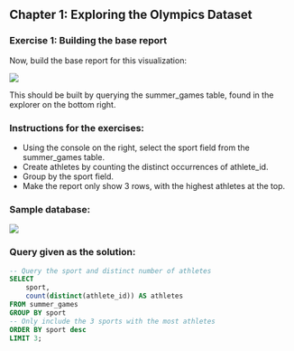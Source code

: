 ## Chapter 1: Exploring the Olympics Dataset
### Exercise 1: Building the base report
Now, build the base report for this visualization:

![](https://assets.datacamp.com/production/repositories/3815/datasets/57127fe456ffc7a7445729435194b8754d7b63ce/1.1_e2.png)

This should be built by querying the summer_games table, found in the explorer on the bottom right.

### Instructions for the exercises: 
- Using the console on the right, select the sport field from the summer_games table.
- Create athletes by counting the distinct occurrences of athlete_id.
- Group by the sport field.
- Make the report only show 3 rows, with the highest athletes at the top.

### Sample database:
![](https://i.ibb.co/wp0Q69Z/Capture-1.png)

### Query given as the solution: 
```sql
-- Query the sport and distinct number of athletes
SELECT 
	sport, 
    count(distinct(athlete_id)) AS athletes
FROM summer_games
GROUP BY sport
-- Only include the 3 sports with the most athletes
ORDER BY sport desc
LIMIT 3;
```